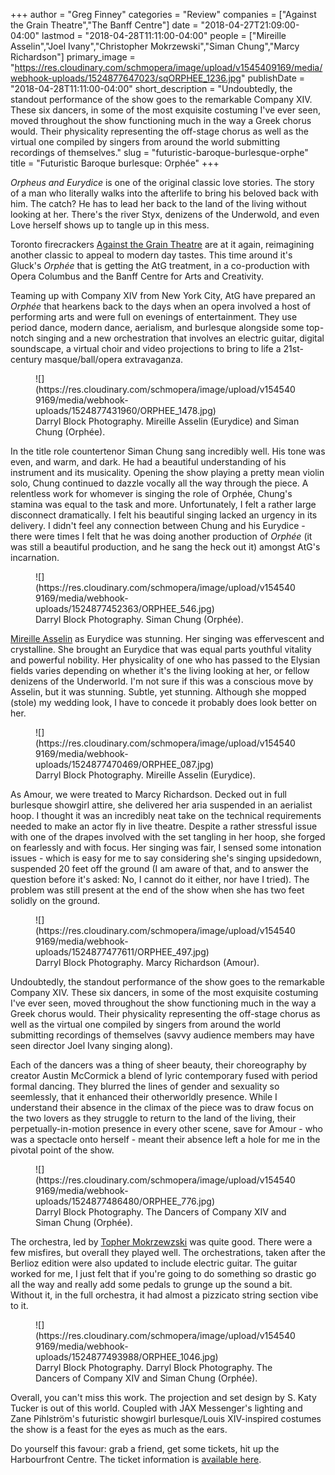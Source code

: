 +++
author = "Greg Finney"
categories = "Review"
companies = ["Against the Grain Theatre","The Banff Centre"]
date = "2018-04-27T21:09:00-04:00"
lastmod = "2018-04-28T11:11:00-04:00"
people = ["Mireille Asselin","Joel Ivany","Christopher Mokrzewski","Siman Chung","Marcy Richardson"]
primary_image = "https://res.cloudinary.com/schmopera/image/upload/v1545409169/media/webhook-uploads/1524877647023/sqORPHEE_1236.jpg"
publishDate = "2018-04-28T11:11:00-04:00"
short_description = "Undoubtedly, the standout performance of the show goes to the remarkable Company XIV. These six dancers, in some of the most exquisite costuming I&#039;ve ever seen, moved throughout the show functioning much in the way a Greek chorus would. Their physicality representing the off-stage chorus as well as the virtual one compiled by singers from around the world submitting recordings of themselves."
slug = "futuristic-baroque-burlesque-orphe"
title = "Futuristic Baroque burlesque: Orphée"
+++

*Orpheus and Eurydice* is one of the original classic love stories. The story of a man who literally walks into the afterlife to bring his beloved back with him. The catch? He has to lead her back to the land of the living without looking at her. There's the river Styx, denizens of the Underwold, and even Love herself shows up to tangle up in this mess. 

Toronto firecrackers [Against the Grain Theatre](/scene/companies/against-the-grain-theatre/) are at it again, reimagining another classic to appeal to modern day tastes. This time around it's Gluck's *Orphée* that is getting the AtG treatment, in a co-production with Opera Columbus and the Banff Centre for Arts and Creativity. 

Teaming up with Company XIV from New York City, AtG have prepared an *Orphée* that hearkens back to the days when an opera involved a host of performing arts and were full on evenings of entertainment. They use period dance, modern dance, aerialism, and burlesque alongside some top-notch singing and a new orchestration that involves an electric guitar, digital soundscape, a virtual choir and video projections to bring to life a 21st-century masque/ball/opera extravaganza.

<figure data-type="image">
![](https://res.cloudinary.com/schmopera/image/upload/v1545409169/media/webhook-uploads/1524877431960/ORPHEE_1478.jpg)
<figcaption>Darryl Block Photography. Mireille Asselin (Eurydice) and Siman Chung  (Orphée).</figcaption>
</figure>

In the title role countertenor Siman Chung sang incredibly well. His tone was even, and warm, and dark. He had a beautiful understanding of his instrument and its musicality. Opening the show playing a pretty mean violin solo, Chung continued to dazzle vocally all the way through the piece. A relentless work for whomever is singing the role of Orphée, Chung's stamina was equal to the task and more. Unfortunately, I felt a rather large disconnect dramatically. I felt his beautiful singing lacked an urgency in its delivery. I didn't feel any connection between Chung and his Eurydice - there were times I felt that he was doing another production of *Orphée* (it was still a beautiful production, and he sang the heck out it) amongst AtG's incarnation. 

<figure data-type="image">
![](https://res.cloudinary.com/schmopera/image/upload/v1545409169/media/webhook-uploads/1524877452363/ORPHEE_546.jpg)
<figcaption>Darryl Block Photography. Siman Chung (Orphée).</figcaption>
</figure>

[Mireille Asselin](/scene/people/mireille-asselin/) as Eurydice was stunning. Her singing was effervescent and crystalline. She brought an Eurydice that was equal parts youthful vitality and powerful nobility. Her physicality of one who has passed to the Elysian fields varies depending on whether it's the living looking at her, or fellow denizens of the Underworld. I'm not sure if this was a conscious move by Asselin, but it was stunning. Subtle, yet stunning. Although she mopped (stole) my wedding look, I have to concede it probably does look better on her. 

<figure data-type="image">
![](https://res.cloudinary.com/schmopera/image/upload/v1545409169/media/webhook-uploads/1524877470469/ORPHEE_087.jpg)
<figcaption>Darryl Block Photography. Mireille Asselin (Eurydice).</figcaption>
</figure>

As Amour, we were treated to Marcy Richardson. Decked out in full burlesque showgirl attire, she delivered her aria suspended in an aerialist hoop. I thought it was an incredibly neat take on the technical requirements needed to make an actor fly in live theatre. Despite a rather stressful issue with one of the drapes involved with the set tangling in her hoop, she forged on fearlessly and with focus. Her singing was fair, I sensed some intonation issues - which is easy for me to say considering she's singing upsidedown, suspended 20 feet off the ground (I am aware of that, and to answer the question before it's asked: No, I cannot do it either, nor have I tried). The problem was still present at the end of the show when she has two feet solidly on the ground. 

<figure data-type="image">
![](https://res.cloudinary.com/schmopera/image/upload/v1545409169/media/webhook-uploads/1524877477611/ORPHEE_497.jpg)
<figcaption>Darryl Block Photography. Marcy Richardson (Amour).</figcaption>
</figure>

Undoubtedly, the standout performance of the show goes to the remarkable Company XIV. These six dancers, in some of the most exquisite costuming I've ever seen, moved throughout the show functioning much in the way a Greek chorus would. Their physicality representing the off-stage chorus as well as the virtual one compiled by singers from around the world submitting recordings of themselves (savvy audience members may have seen director Joel Ivany singing along). 

Each of the dancers was a thing of sheer beauty, their choreography by creator Austin McCormick a blend of lyric contemporary fused with period formal dancing. They blurred the lines of gender and sexuality so seemlessly, that it enhanced their otherworldly presence. While I understand their absence in the climax of the piece was to draw focus on the two lovers as they struggle to return to the land of the living, their perpetually-in-motion presence in every other scene, save for Amour - who was a spectacle onto herself - meant their absence left a hole for me in the pivotal point of the show. 

<figure data-type="image">
![](https://res.cloudinary.com/schmopera/image/upload/v1545409169/media/webhook-uploads/1524877486480/ORPHEE_776.jpg)
<figcaption>Darryl Block Photography. The Dancers of Company XIV and Siman Chung (Orphée).</figcaption>
</figure>

The orchestra, led by [Topher Mokrzewzski](/scene/people/christopher-mokrzewski/) was quite good. There were a few misfires, but overall they played well. The orchestrations, taken after the Berlioz edition were also updated to include electric guitar. The guitar worked for me, I just felt that if you're going to do something so drastic go all the way and really add some pedals to grunge up the sound a bit. Without it, in the full orchestra, it had almost a pizzicato string section vibe to it. 

<figure data-type="image">
![](https://res.cloudinary.com/schmopera/image/upload/v1545409169/media/webhook-uploads/1524877493988/ORPHEE_1046.jpg)
<figcaption>Darryl Block Photography. Darryl Block Photography. The Dancers of Company XIV and Siman Chung (Orphée).</figcaption>
</figure>

Overall, you can't miss this work. The projection and set design by S. Katy Tucker is out of this world. Coupled with JAX Messenger's lighting and Zane Pihlström's futuristic showgirl burlesque/Louis XIV-inspired costumes the show is a feast for the eyes as much as the ears. 

Do yourself this favour: grab a friend, get some tickets, hit up the Harbourfront Centre. The ticket information is [available here](http://againstthegraintheatre.com/orphee/).
